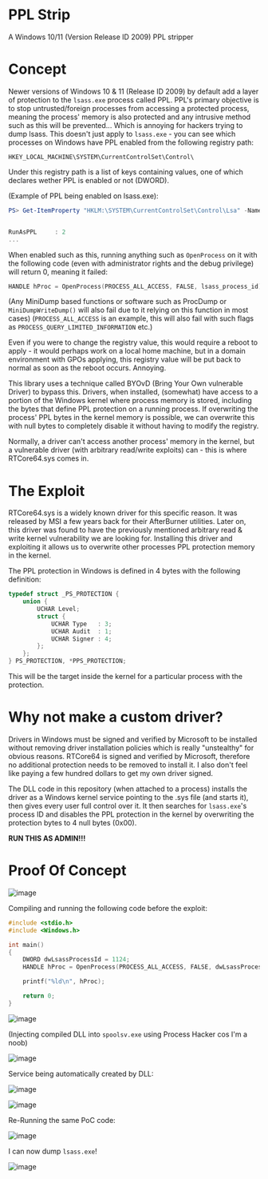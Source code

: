 # PPL Strip
A Windows 10/11 (Version Release ID 2009) PPL stripper

# Concept
Newer versions of Windows 10 & 11 (Release ID 2009) by default add a layer of protection to the `lsass.exe` process called PPL.
PPL's primary objective is to stop untrusted/foreign processes from accessing a protected process, meaning the process' memory is also protected and any intrusive method such as this will be prevented... Which is annoying for hackers trying to dump lsass.
This doesn't just apply to `lsass.exe` - you can see which processes on Windows have PPL enabled from the following registry path:

```
HKEY_LOCAL_MACHINE\SYSTEM\CurrentControlSet\Control\
```

Under this registry path is a list of keys containing values, one of which declares wether PPL is enabled or not (DWORD).

(Example of PPL being enabled on lsass.exe):

```powershell
PS> Get-ItemProperty "HKLM:\SYSTEM\CurrentControlSet\Control\Lsa" -Name RunAsPPL


RunAsPPL     : 2
...
```

When enabled such as this, running anything such as `OpenProcess` on it with the following code (even with administrator rights and the debug privilege) will return 0, meaning it failed:

```c
HANDLE hProc = OpenProcess(PROCESS_ALL_ACCESS, FALSE, lsass_process_id); //  0
```

(Any MiniDump based functions or software such as ProcDump or `MiniDumpWriteDump()` will also fail due to it relying on this function in most cases)
(`PROCESS_ALL_ACCESS` is an example, this will also fail with such flags as `PROCESS_QUERY_LIMITED_INFORMATION` etc.)

Even if you were to change the registry value, this would require a reboot to apply - it would perhaps work on a local home machine, but in a domain environment with GPOs applying, this registry value will be put back to normal as soon as the reboot occurs. Annoying.

This library uses a technique called BYOvD (Bring Your Own vulnerable Driver) to bypass this.
Drivers, when installed, (somewhat) have access to a portion of the Windows kernel where process memory is stored, including the bytes that define PPL protection on a running process. If overwriting the process' PPL bytes in the kernel memory is possible, we can overwrite this with null bytes to completely disable it without having to modify the registry.

Normally, a driver can't access another process' memory in the kernel, but a vulnerable driver (with arbitrary read/write exploits) can - this is where RTCore64.sys comes in.

# The Exploit
RTCore64.sys is a widely known driver for this specific reason. It was released by MSI a few years back for their AfterBurner utilities.
Later on, this driver was found to have the previously mentioned arbitrary read & write kernel vulnerability we are looking for.
Installing this driver and exploiting it allows us to overwrite other processes PPL protection memory in the kernel.

The PPL protection in Windows is defined in 4 bytes with the following definition:

```c
typedef struct _PS_PROTECTION {
    union {
        UCHAR Level;
        struct {
            UCHAR Type   : 3;
            UCHAR Audit  : 1;
            UCHAR Signer : 4;
        };
    };
} PS_PROTECTION, *PPS_PROTECTION;
```

This will be the target inside the kernel for a particular process with the protection.

# Why not make a custom driver?
Drivers in Windows must be signed and verified by Microsoft to be installed without removing driver installation policies which is really "unstealthy" for obvious reasons.
RTCore64 is signed and verified by Microsoft, therefore no additional protection needs to be removed to install it. I also don't feel like paying a few hundred dollars to get my own driver signed.

The DLL code in this repository (when attached to a process) installs the driver as a Windows kernel service pointing to the .sys file (and starts it), then gives every user full control over it. It then searches for `lsass.exe`'s process ID and disables the PPL protection in the kernel by overwriting the protection bytes to 4 null bytes (0x00).

__RUN THIS AS ADMIN!!!__

# Proof Of Concept

![image](https://user-images.githubusercontent.com/36815692/211118005-1b68c934-15d3-4699-ba7b-47339bb1ef7c.png)

Compiling and running the following code before the exploit:

```c
#include <stdio.h>
#include <Windows.h>

int main()
{
	DWORD dwLsassProcessId = 1124;
	HANDLE hProc = OpenProcess(PROCESS_ALL_ACCESS, FALSE, dwLsassProcessId);

	printf("%ld\n", hProc);

	return 0;
}
```

![image](https://user-images.githubusercontent.com/36815692/211118647-1785f70c-c227-4e46-a5f5-a1eb0d5c3d5b.png)

(Injecting compiled DLL into `spoolsv.exe` using Process Hacker cos I'm a noob)

![image](https://user-images.githubusercontent.com/36815692/211118826-4db5ac68-0d42-4d8e-98a9-3cbb3fc7aec6.png)

Service being automatically created by DLL:

![image](https://user-images.githubusercontent.com/36815692/211118915-b087af5c-2e37-44d7-bef6-04e88a6b804a.png)

![image](https://user-images.githubusercontent.com/36815692/211119190-772a0dfc-cfd5-4aa3-a5a0-40c686d3d336.png)

Re-Running the same PoC code:

![image](https://user-images.githubusercontent.com/36815692/211119856-424a84f6-fe0e-414f-8aa6-7015270dd789.png)

I can now dump `lsass.exe`!

![image](https://user-images.githubusercontent.com/36815692/211120208-3ed11fba-d4f3-4900-8fee-d66076d00e43.png)
